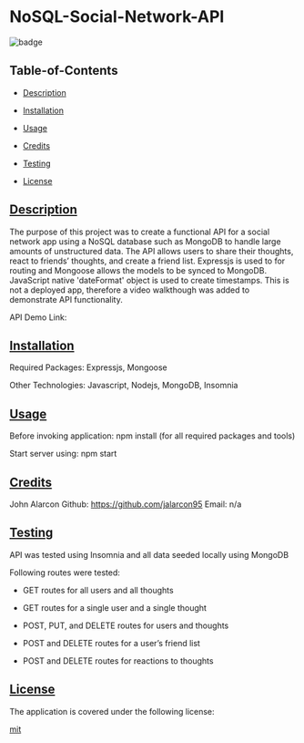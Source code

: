 
  # NoSQL-Social-Network-API

  
  ![badge](https://img.shields.io/badge/license-mit-blue)
    

  ## Table-of-Contents

  * [Description](#description)
  * [Installation](#install)
  * [Usage](#usage)
  * [Credits](#credits)
  * [Testing](#test)
  
  * [License](#license)

  ## [Description](#table-of-contents)

  The purpose of this project was to create a functional API for a social network app using a NoSQL database such as MongoDB to handle large amounts of unstructured data. The API allows users to share their thoughts, react to friends’ thoughts, and create a friend list. Expressjs is used to for routing and Mongoose allows the models to be synced to MongoDB. JavaScript native 'dateFormat' object is used to create timestamps. This is not a deployed app, therefore a video walkthough was added to demonstrate API functionality.

  API Demo Link: 

  ## [Installation](#table-of-contents)

  Required Packages: Expressjs, Mongoose

  Other Technologies: Javascript, Nodejs, MongoDB, Insomnia

  ## [Usage](#table-of-contents)

  Before invoking application: npm install (for all required packages and tools)

  Start server using: npm start

  ## [Credits](#table-of-contents)

  John Alarcon Github: https://github.com/jalarcon95 Email: n/a

  ## [Testing](#table-of-contents)

  API was tested using Insomnia and all data seeded locally using MongoDB

  Following routes were tested:

  - GET routes for all users and all thoughts

  - GET routes for a single user and a single thought

  - POST, PUT, and DELETE routes for users and thoughts

  - POST and DELETE routes for a user’s friend list

  - POST and DELETE routes for reactions to thoughts

  ## [License](#table-of-contents)
    
  The application is covered under the following license:
    
  
  [mit](https://choosealicense.com/licenses/mit)
    
  
